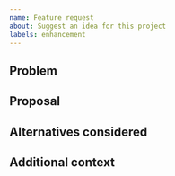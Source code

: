 ```yaml
---
name: Feature request
about: Suggest an idea for this project
labels: enhancement
---
```


## Problem

## Proposal

## Alternatives considered

## Additional context


